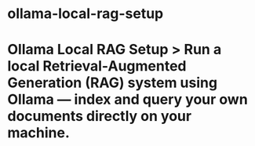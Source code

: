 # ollama-local-rag-setup
# Ollama Local RAG Setup > Run a local Retrieval-Augmented Generation (RAG) system using Ollama — index and query your own documents directly on your machine.
